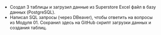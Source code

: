 * Создал 3 таблицы и загрузил данные из Superstore Excel файл в базу данных (PostgreSQL). 
* Написал SQL запросы (через DBeaver), чтобы ответить на вопросы из Модуля 01. Сохранил здесь на GitHub скрипт загрузки данных и создания таблиц.
